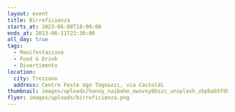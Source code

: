 ```yaml
---
layout: event
title: Birreficienza
starts_at: 2023-06-08T18:00:00
ends_at: 2023-06-11T22:30:00
all_day: true
tags:
  - Manifestazione
  - Food & Drink
  - Divertimento
location:
  city: Trezzano
  address: Centro Feste Ugo Tognazzi, via Castoldi
thumbnail: images/uploads/hanny_naibaho_awxvxy8bszc_unsplash_zbpbab5fd0.jpg
flyer: images/uploads/birreficienza.png
---
```

